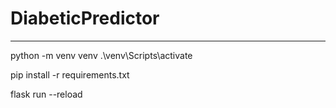 # DiabeticPredictor

---
python -m venv venv
.\venv\Scripts\activate

pip install -r requirements.txt

flask run --reload
